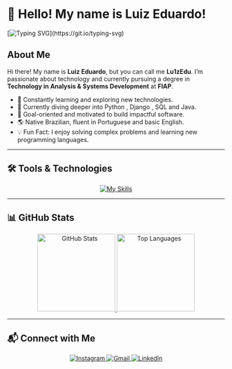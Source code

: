 # 👋 Hello! My name is Luiz Eduardo!
[![Typing SVG](https://readme-typing-svg.demolab.com?font=Fira+Code&size=22&pause=1000&color=3FF700&width=500&lines=Welcome+to+my+GitHub+profile!)](https://git.io/typing-svg)

## About Me
Hi there! My name is **Luiz Eduardo**, but you can call me **Lu1zEdu**. I’m passionate about technology and currently pursuing a degree in **Technology in Analysis & Systems Development** at **FIAP**.

- 🚀 Constantly learning and exploring new technologies.
- 🌱 Currently diving deeper into Python , Django , SQL and Java.
- 🎯 Goal-oriented and motivated to build impactful software.
- 🌎 Native Brazilian, fluent in Portuguese and basic English.
- 💡 Fun Fact: I enjoy solving complex problems and learning new programming languages.

---

## 🛠️ Tools & Technologies
<p align="center">
  <a href="https://skillicons.dev">
    <img src="https://skillicons.dev/icons?i=js,html,css,vite,react,git,aws,django,figma,flask,fortran,github,java,md,mysql,postgres,py,sqlite,pycharm,idea&perline=10" alt="My Skills" />
  </a>
</p>

---

## 📊 GitHub Stats
<div align="center">
  <a href="https://beacons.ai/Lu1zEdu">
    <img height="180em" src="https://my-stats-43gk.vercel.app/api?username=Lu1zEdu&show_icons=true&theme=radical&hide=contribs,issues&show=discussions_answered&rank_icon=github&include_all_commits=true&card_width=300" alt="GitHub Stats"/>
    <img height="180em" src="https://my-stats-43gk.vercel.app/api/top-langs/?username=Lu1zEdu&hide=html,scss,css&langs_count=10&layout=compact&theme=radical&card_width=300" alt="Top Languages"/>
  </a>
</div>

---

## 📬 Connect with Me
<p align="center">
  <a href="https://instagram.com/_lu1zedu_" target="_blank">
    <img src="https://img.shields.io/badge/-Instagram-E4405F?style=for-the-badge&logo=instagram&logoColor=white" alt="Instagram">
  </a>
  <a href="mailto:ledu64816@gmail.com">
    <img src="https://img.shields.io/badge/-Gmail-D14836?style=for-the-badge&logo=gmail&logoColor=white" alt="Gmail">
  </a>
  <a href="https://www.linkedin.com/in/luiz-eduardo-da-silva-pinto-b2a190302" target="_blank">
    <img src="https://img.shields.io/badge/-LinkedIn-0077B5?style=for-the-badge&logo=linkedin&logoColor=white" alt="LinkedIn">
  </a>
</p>
